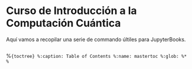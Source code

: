# Curso de Introducción a la Computación Cuántica

Aquí vamos a recopilar una serie de commando últiles para JupyterBooks.




```{tableofcontents}
```

%```{toctree}
%:caption: Table of Contents
%:name: mastertoc
%:glob:
%*
%```